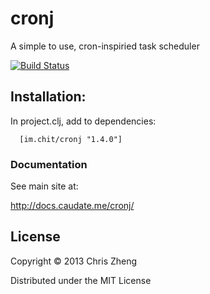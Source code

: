 # cronj

A simple to use, cron-inspiried task scheduler

[![Build Status](https://travis-ci.org/zcaudate/cronj.png?branch=master)](https://travis-ci.org/zcaudate/cronj)

## Installation:

In project.clj, add to dependencies:

      [im.chit/cronj "1.4.0"]

### Documentation

See main site at:

http://docs.caudate.me/cronj/


## License
Copyright © 2013 Chris Zheng

Distributed under the MIT License
